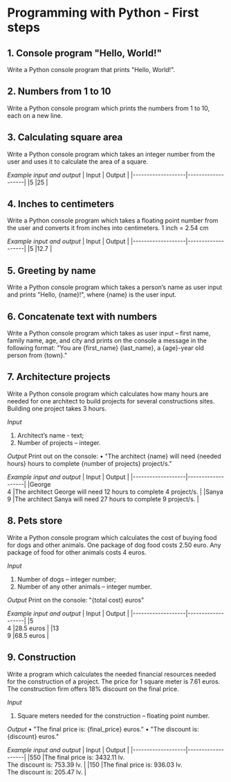 # Programming with Python - First steps


## 1.	Console program "Hello, World!"
Write a Python console program that prints "Hello, World!".

## 2.	Numbers from 1 to 10
Write a Python console program which prints the numbers from 1 to 10, each on a new line.

## 3.	Calculating square area
Write a Python console program which takes an integer number from the user and uses it to calculate the area of a square.

*Example input and output*
|       Input       |      Output       |
|-------------------|-------------------|
|5                  |25                 |


## 4.	Inches to centimeters
Write a Python console program which takes a floating point number from the user and converts it from inches into centimeters. 1 inch = 2.54 cm

*Example input and output*
|       Input       |      Output       |
|-------------------|-------------------|
|5                  |12.7          |



## 5.	Greeting by name
Write a Python console program which takes a person’s name as user input and prints "Hello, {name}!", where {name} is the user input.

## 6.	Concatenate text with numbers
Write a Python console program which takes as user input – first name, family name, age, and city and prints on the console a message in the following format: "You are {first_name} {last_name}, a {age}-year old person from {town}."


## 7.	Architecture projects
Write a Python console program which calculates how many hours are needed for one architect to build projects for several constructions sites. Building one project takes 3 hours.

*Input*
1.	Architect’s name - text;
2.	Number of projects – integer.

*Output*
Print out on the console:
•	"The architect {name} will need {needed hours} hours to complete {number of projects} project/s."

*Example input and output*
|       Input       |      Output       |
|-------------------|-------------------|
|George<br>4          |The architect George will need 12 hours to complete 4 project/s.          |
|Sanya<br>9                  |The architect Sanya will need 27 hours to complete 9 project/s.                  |

  
  
## 8.	Pets store
Write a Python console program which calculates the cost of buying food for dogs and other animals. One package of dog food costs 2.50 euro. Any package of food for other animals costs 4 euros.

*Input*
1.	Number of dogs – integer number;
2.	Number of any other animals – integer number.

*Output*
Print on the console:
"{total cost} euros"

*Example input and output*
|       Input       |      Output       |
|-------------------|-------------------|
|5<br>4         |28.5 euros          |
|13<br>9                  |68.5 euros                  |



## 9.	Construction
Write a program which calculates the needed financial resources needed for the construction of a project. The price for 1 square meter is 7.61 euros. The construction firm offers 18% discount on the final price.

*Input*
1.	Square meters needed for the construction – floating point number.

*Output*
•	"The final price is: {final_price} euros."
•	"The discount is: {discount} euros."

*Example input and output*
|       Input       |      Output       |
|-------------------|-------------------|
|550          |The final price is:  3432.11 lv.<br>The discount is: 753.39 lv.         |
|150                  |The final price is: 936.03 lv.<br>The discount is: 205.47 lv.                  |



